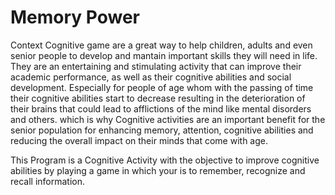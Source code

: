 # Memory Power
Context
Cognitive game are a great way to help children, adults and even senior people to develop and mantain important skills they will need in life. They are an entertaining and stimulating activity that can improve their academic performance, as well as their cognitive abilities and social development.
Especially for people of age whom with the passing of time their cognitive abilities start to decrease resulting in the deterioration of their brains that could lead to afflictions of the mind like mental disorders and others. which is why Cognitive activities are an important benefit for the senior population for enhancing memory, attention, cognitive abilities and reducing the overall impact on their minds that come with age.

This Program is a Cognitive Activity with the objective to improve cognitive abilities by playing a game in which your is to  remember, recognize and recall information.
